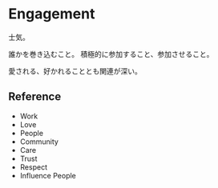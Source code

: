# Engagement

士気。

誰かを巻き込むこと。
積極的に参加すること、参加させること。

愛される、好かれることとも関連が深い。

## Reference

- Work
- Love
- People
- Community
- Care
- Trust
- Respect
- Influence People
